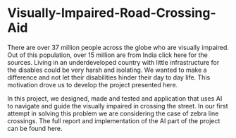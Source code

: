 # Visually-Impaired-Road-Crossing-Aid

There are over 37 million people across the globe who are visually impaired. Out of this population, over 15 million are from India click here for the sources. Living in an underdeveloped country with little infrastructure for the disables could be very harsh and isolating. We wanted to make a difference and not let their disabilities hinder their day to day life. This motivation drove us to develop the project presented here.

In this project, we designed, made and tested and application that uses AI to navigate and guide the visually impaired in crossing the street. In our first attempt in solving this problem we are considering the case of zebra line crossings. The full report and implementation of the AI part of the project can be found here.
